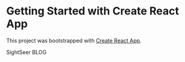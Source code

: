 # Getting Started with Create React App

This project was bootstrapped with [Create React App](https://github.com/facebook/create-react-app).

SightSeer BLOG